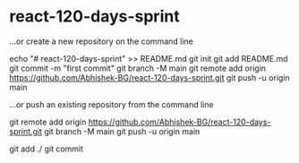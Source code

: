 # react-120-days-sprint
…or create a new repository on the command line

echo "# react-120-days-sprint" >> README.md
git init
git add README.md
git commit -m "first commit"
git branch -M main
git remote add origin https://github.com/Abhishek-BG/react-120-days-sprint.git
git push -u origin main

…or push an existing repository from the command line

git remote add origin https://github.com/Abhishek-BG/react-120-days-sprint.git
git branch -M main
git push -u origin main 

git add ./
git commit  